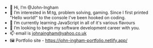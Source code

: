 - 👋 Hi, I’m @John-Ingham
- 👀 I’m interested in M:tg, problem solving, gaming. Since I first printed "Hello world!" to the console I've been hooked on coding.
- 🌱 I’m currently learning JavaScript in all of it's various flavours
- 💞️ I’m looking to begin my software development career with you.
- 📫 email is johnaingham@yahoo.co.uk
- 🖼️ Portfolio site - https://john-ingham-portfolio.netlify.app/

<!---
John-Ingham/John-Ingham is a ✨ special ✨ repository because its `README.md` (this file) appears on your GitHub profile.
You can click the Preview link to take a look at your changes.
--->
